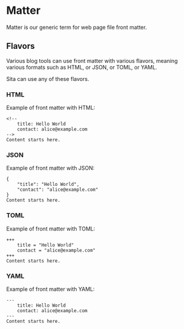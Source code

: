 # Matter

Matter is our generic term for web page file front matter.


## Flavors

Various blog tools can use front matter with various flavors, meaning various formats such as HTML, or JSON, or TOML, or YAML. 

Sita can use any of these flavors.


### HTML

Example of front matter with HTML:

```
<!--
    title: Hello World
    contact: alice@example.com
-->
Content starts here.
```


### JSON

Example of front matter with JSON:

```
{
    "title": "Hello World",
    "contact": "alice@example.com"
}
Content starts here.
```


### TOML

Example of front matter with TOML:

```
+++
    title = "Hello World"
    contact = "alice@example.com"
+++
Content starts here.
```


### YAML

Example of front matter with YAML:

```
---
    title: Hello World
    contact: alice@example.com
---
Content starts here.
```
